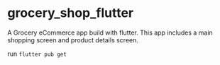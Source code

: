 # grocery_shop_flutter

A Grocery eCommerce app build with flutter. This app includes a main shopping screen and product details screen.

run `flutter pub get`
